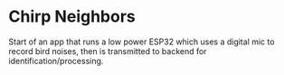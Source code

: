 # Chirp Neighbors
Start of an app that runs a low power ESP32 which uses a digital mic to record bird noises, then is transmitted to backend for identification/processing. 
